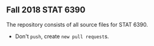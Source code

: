 
**Fall 2018 STAT 6390**
-----------------------

The repository consists of all source files for STAT 6390.

-   Don't `push`, create `new pull request`s.
